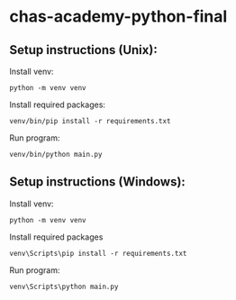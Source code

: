 # chas-academy-python-final

## Setup instructions (Unix):

Install venv:
```
python -m venv venv
```

Install required packages:
```
venv/bin/pip install -r requirements.txt
```

Run program:
```
venv/bin/python main.py
```



## Setup instructions (Windows):

Install venv:
```
python -m venv venv
```

Install required packages
```
venv\Scripts\pip install -r requirements.txt
```

Run program:
```
venv\Scripts\python main.py
```

